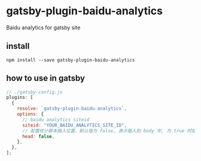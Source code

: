 # gatsby-plugin-baidu-analytics
Baidu analytics for gatsby site

## install

`npm install --save gatsby-plugin-baidu-analytics`

## how to use in gatsby


```javascript
// ./gatsby-config.js
plugins: [
  {
    resolve: `gatsby-plugin-baidu-analytics`,
    options: {
	  // baidu analytics siteid
      siteid: "YOUR_BAIDU_ANALYTICS_SITE_ID",
      // 配置统计脚本插入位置，默认值为 false, 表示插入到 body 中, 为 true 时插入脚本到 head 中
      head: false,
    },
  },
];
```